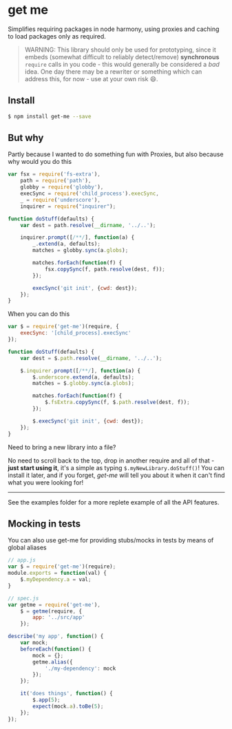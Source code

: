 # get me

Simplifies requiring packages in node harmony, using proxies and caching to load packages only as required.

> WARNING: This library should only be used for prototyping, since it embeds (somewhat difficult to reliably detect/remove) **synchronous** `require` calls in you code - this would generally be considered a *bad* idea.  One day there may be a rewriter or something which can address this, for now - use at your own risk :smile:.

## Install

```sh
$ npm install get-me --save
```

## But why

Partly because I wanted to do something fun with Proxies, but also because why would you do this

```js
var fsx = require('fs-extra'),
    path = require('path'),
    globby = require('globby'),
    execSync = require('child_process').execSync,
    _ = require('underscore'),
    inquirer = require("inquirer");

function doStuff(defaults) {
    var dest = path.resolve(__dirname, '../..');

    inquirer.prompt([/**/], function(a) {
        _.extend(a, defaults);
        matches = globby.sync(a.globs);

        matches.forEach(function(f) {
            fsx.copySync(f, path.resolve(dest, f));
        });

        execSync('git init', {cwd: dest});
    });
}
```

When you can do this

```js
var $ = require('get-me')(require, {
    execSync: '[child_process].execSync'
});

function doStuff(defaults) {
    var dest = $.path.resolve(__dirname, '../..');

    $.inquirer.prompt([/**/], function(a) {
        $.underscore.extend(a, defaults);
        matches = $.globby.sync(a.globs);

        matches.forEach(function(f) {
            $.fsExtra.copySync(f, $.path.resolve(dest, f));
        });

        $.execSync('git init', {cwd: dest});
    });
}
```

Need to bring a new library into a file?

No need to scroll back to the top, drop in another require and all of that - **just start using it**, it's a simple as typing `$.myNewLibrary.doStuff()`!  You can install it later, and if you forget, *get-me* will tell you about it when it can't find what you were looking for!

---
See the examples folder for a more replete example of all the API features.
## Mocking in tests
You can also use get-me for providing stubs/mocks in tests by means of global aliases
```js
// app.js
var $ = require('get-me')(require);
module.exports = function(val) {
    $.myDependency.a = val;
}
```
```js
// spec.js
var getme = require('get-me'),
    $ = getme(require, {
        app: '../src/app'
    });

describe('my app', function() {
    var mock;
    beforeEach(function() {
        mock = {};
        getme.alias({
            './my-dependency': mock
        });
    });

    it('does things', function() {
        $.app(5);
        expect(mock.a).toBe(5);
    });
});
```
